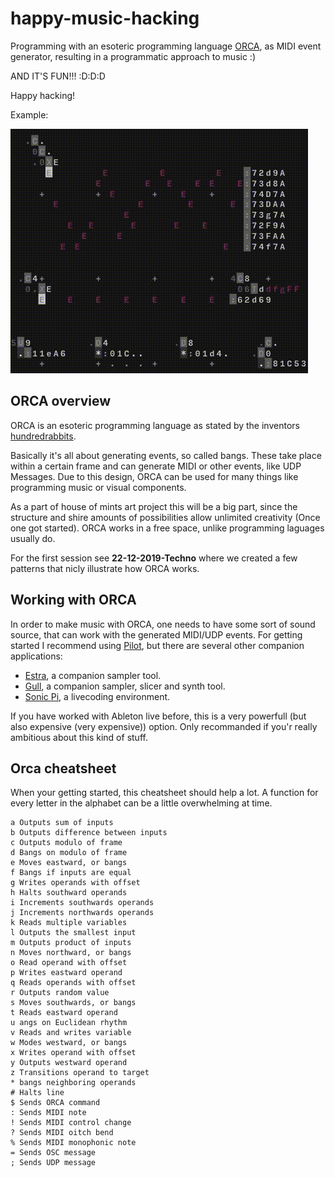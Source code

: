 # happy-music-hacking
Programming with an esoteric programming language [ORCA](https://github.com/hundredrabbits/Orca),
as MIDI event generator, resulting in a programmatic approach to music :)

AND IT'S FUN!!! :D:D:D

Happy hacking!

Example:

![example](22-12-2019-Techno/example.gif)

## ORCA overview

ORCA is an esoteric programming language as stated by the inventors [hundredrabbits](http://100r.co).

Basically it's all about generating events, so called bangs.
These take place within a certain frame and can generate MIDI or other events, like UDP Messages.
Due to this design, ORCA can be used for many things like programming music or visual components.

As a part of house of mints art project this will be a big part, since the structure and shire amounts
of possibilities allow unlimited creativity (Once one got started). ORCA works in a free space,
unlike programming laguages usually do.

For the first session see **22-12-2019-Techno** where we created a few patterns that nicly illustrate
how ORCA works.


## Working with ORCA

In order to make music with ORCA, one needs to have some sort of sound source, that can work with the
generated MIDI/UDP events. For getting started I recommend using [Pilot](https://github.com/hundredrabbits/pilot),
but there are several other companion applications:

- [Estra](https://github.com/kyleaedwards/estra), a companion sampler tool.
- [Gull](https://github.com/qleonetti/gull), a companion sampler, slicer and synth tool.
- [Sonic Pi](https://in-thread.sonic-pi.net/t/using-orca-to-control-sonic-pi-with-osc/2381/), a livecoding environment.

If you have worked with Ableton live before, this is a very powerfull (but also expensive (very expensive)) option.
Only recommanded if you'r really ambitious about this kind of stuff.



## Orca cheatsheet

When your getting started, this cheatsheet should help a lot. A function for every letter in the alphabet
can be a little overwhelming at time.

	a Outputs sum of inputs
	b Outputs difference between inputs
	c Outputs modulo of frame
	d Bangs on modulo of frame
	e Moves eastward, or bangs
	f Bangs if inputs are equal
	g Writes operands with offset
	h Halts southward operands
	i Increments southwards operands
	j Increments northwards operands
	k Reads multiple variables
	l Outputs the smallest input
	m Outputs product of inputs
	n Moves northward, or bangs
	o Read operand with offset
	p Writes eastward operand
	q Reads operands with offset
	r Outputs random value
	s Moves southwards, or bangs
	t Reads eastward operand
	u angs on Euclidean rhythm
	v Reads and writes variable
	w Modes westward, or bangs
	x Writes operand with offset
	y Outputs westward operand
	z Transitions operand to target
	* bangs neighboring operands
	# Halts line
	$ Sends ORCA command
	: Sends MIDI note
	! Sends MIDI control change
	? Sends MIDI oitch bend
	% Sends MIDI monophonic note
	= Sends OSC message
	; Sends UDP message

